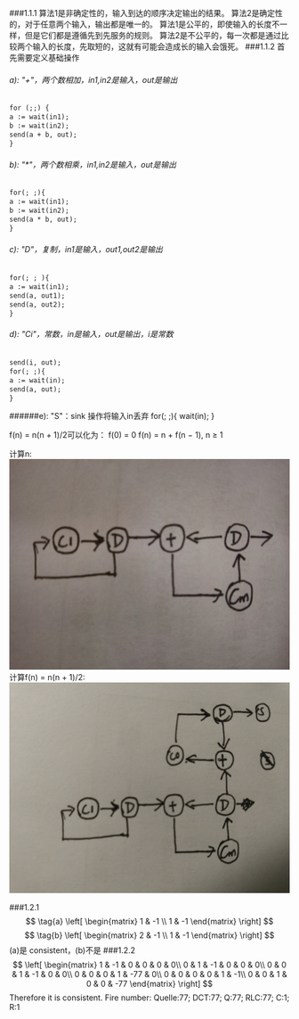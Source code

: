 ###1.1.1
算法1是非确定性的，输入到达的顺序决定输出的结果。
算法2是确定性的，对于任意两个输入，输出都是唯一的。
算法1是公平的，即使输入的长度不一样，但是它们都是遵循先到先服务的规则。
算法2是不公平的，每一次都是通过比较两个输入的长度，先取短的，这就有可能会造成长的输入会饿死。
###1.1.2
首先需要定义基础操作
###### a): "+"，两个数相加，in1,in2是输入，out是输出
	for (;;) {
	a := wait(in1);
	b := wait(in2);
	send(a + b, out);
	}
###### b): "*"，两个数相乘，in1,in2是输入，out是输出
	for(; ;){
	a := wait(in1);
	b := wait(in2);
	send(a * b, out);
	}
###### c): "D"，复制，in1是输入，out1,out2是输出
	for(; ; ){
	a := wait(in1);
	send(a, out1);
	send(a, out2);
	}
###### d): "Ci"，常数，in是输入，out是输出，i是常数
	send(i, out);
	for(; ;){
	a := wait(in);
	send(a, out);
	}
######e): "S"：sink 操作将输入in丢弃
	for(; ;){
	wait(in);
	}

f(n) = n(n + 1)/2可以化为： 
f(0) = 0
f(n) = n + f(n − 1), n ≥ 1	
 
计算n:
![enter image description here](https://raw.githubusercontent.com/14353412zzy/ES2016_14353412/master/pictures/1480503434436.jpg)
计算f(n) = n(n + 1)/2:
![enter image description here](https://raw.githubusercontent.com/14353412zzy/ES2016_14353412/master/pictures/IMG_20161130_192139.jpg)

	
###1.2.1
$$
\tag{a}
 \left[
 \begin{matrix}
   1 & -1 \\
   1 & -1
  \end{matrix}
  \right] 
$$
$$
\tag{b}
 \left[
 \begin{matrix}
   2 & -1 \\
   1 & -1
  \end{matrix}
  \right] 
$$
(a)是 consistent，(b)不是
###1.2.2
$$
 \left[
 \begin{matrix}
     1 & -1 & 0 & 0 & 0 & 0\\
     0 & 1 & -1 & 0 & 0 & 0\\
     0 & 0 & 1 & -1 & 0 & 0\\
     0 & 0 & 0 & 1 & -77 & 0\\
     0 & 0 & 0 & 0 & 1 & -1\\
     0 & 0 & 1 & 0 & 0 & -77
  \end{matrix}
  \right] 
$$
Therefore it is consistent. 
Fire number: Quelle:77; DCT:77; Q:77; RLC:77; C:1; R:1